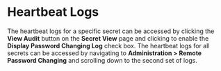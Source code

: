 [title]: # (Heartbeat Logs)
[tags]: # (XXX)
[priority]: # (40)

# Heartbeat Logs

The heartbeat logs for a specific secret can be accessed by clicking the **View Audit** button on the **Secret View** page and clicking to enable the **Display Password Changing Log** check box. The heartbeat logs for all secrets can be accessed by navigating to **Administration > Remote Password Changing** and scrolling down to the second set of logs.
